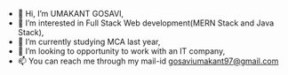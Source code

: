 - 👋 Hi, I’m UMAKANT GOSAVI,
- 👀 I’m interested in Full Stack Web development(MERN Stack and Java Stack),
- 🌱 I’m currently studying MCA last year, 
- 💞️ I’m looking to opportunity to work with an IT company,
- 📫 You can reach me through my mail-id gosaviumakant97@gmail.com 

<!---
Umakant-gosavi/Umakant-gosavi is a ✨ special ✨ repository because its `README.md` (this file) appears on your GitHub profile.
You can click the Preview link to take a look at your changes.
--->
